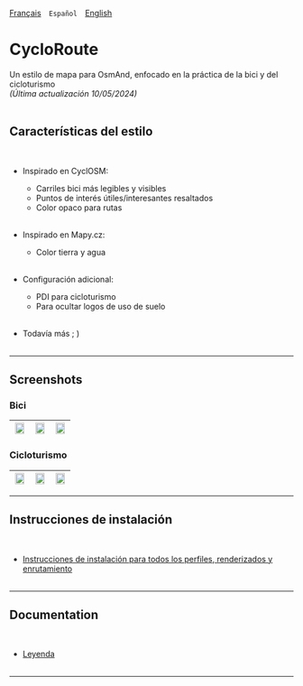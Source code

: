 [Français](README.md)&emsp;`Español`&emsp;[English](README_EN.md) 

# CycloRoute

Un estilo de mapa para OsmAnd, enfocado en la práctica de la bici y del cicloturismo<br>
*(Última actualización 10/05/2024)*<br><br>

## Características del estilo
<br>

- Inspirado en CyclOSM:

     - Carriles bici más legibles y visibles
     - Puntos de interés útiles/interesantes resaltados
     - Color opaco para rutas<br><br>

- Inspirado en Mapy.cz:
     - Color tierra y agua<br><br>

- Configuración adicional:
     - PDI para cicloturismo
     - Para ocultar logos de uso de suelo<br><br>
- Todavía más ; )
<br><br>

---
## Screenshots<br>
### Bici
| <img src="Screenshots/CycloRoute_Cycling-1.png" width="90%" /> | <img src="Screenshots/CycloRoute_Cycling-2.png" width="90%" /> | <img src="Screenshots/CycloRoute_Cycling-3.png" width="90%" /> |
| :-------------: | :-------------: | :-------------: |

### Cicloturismo
| <img src="Screenshots/CycloRoute_Touring-1.png" width="90%" /> | <img src="Screenshots/CycloRoute_Touring-2.png" width="90%" /> | <img src="Screenshots/CycloRoute_Touring-3.png" width="90%" /> |
| :-------------: | :-------------: | :-------------: |
---

## Instrucciones de instalación
<br>

- [Instrucciones de instalación para todos los perfiles, renderizados y enrutamiento](https://github.com/OsmAnd-Rendering/.github/wiki/ES%E2%80%94Descargar-e-Instalar)
<br><br>

---

## Documentation
<br>

- [Leyenda](https://www.cyclosm.org/legend.html)
<br><br>

---

